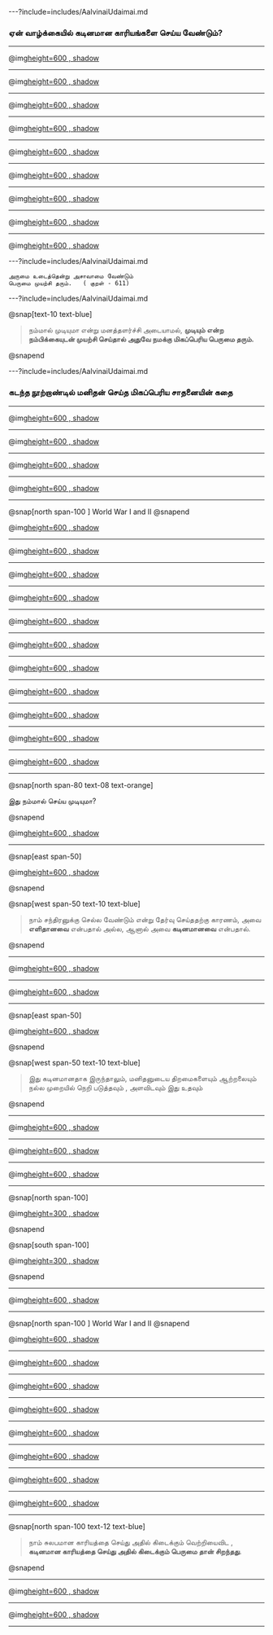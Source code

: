 ---?include=includes/AalvinaiUdaimai.md

### ஏன் வாழ்க்கையில் கடினமான காரியங்களை செய்ய வேண்டும்?

---

@img[height=600 , shadow](https://image.freepik.com/free-vector/big-team-celebrating-huge-business-success_3446-607.jpg)

---

@img[height=600 , shadow](https://image.freepik.com/free-photo/high-angle-woman-climbing-buildings_23-2148698882.jpg)

---

@img[height=600 , shadow](https://image.freepik.com/free-vector/business-thinking-background_1361-1262.jpg)

---

@img[height=600 , shadow](https://image.freepik.com/free-photo/female-student-playing-violin_107420-64785.jpg)


---

@img[height=600 , shadow](https://image.freepik.com/free-photo/cheerful-boy-swimming-pool_1098-20838.jpg)

---

@img[height=600 , shadow](https://image.freepik.com/free-photo/three-architects-front-building-with-big-windows_23-2147702506.jpg)

---

@img[height=600 , shadow](https://image.freepik.com/free-photo/good-rest-after-long-work-portrait-young-beautiful-dark-skinned-american-man-with-afro-hairstyle-white-t-shirt-denim-jacket-holding-hand-forehead-being-tired-after-hard-day_176420-13029.jpg)

---

@img[height=600 , shadow](https://image.freepik.com/free-photo/close-up-beautiful-young-manager-classy-suit-lying-bed-with-hands-head-fall-asleep-with-laptop-smartphone-after-hard-work_176420-14612.jpg)

---

@img[height=600 , shadow](https://image.freepik.com/free-photo/confused-bearded-man-shouting-standing-blackboard-backgro_176420-2937.jpg)

---?include=includes/AalvinaiUdaimai.md

```
அருமை உடைத்தென்று அசாவாமை வேண்டும்
பெருமை முயற்சி தரும்.	( குறள் - 611)

```

---?include=includes/AalvinaiUdaimai.md

@snap[text-10 text-blue]

> நம்மால் முடியுமா என்று மனத்தளர்ச்சி அடையாமல், **முடியும் என்ற நம்பிக்கையுடன் முயற்சி செய்தால் அதுவே நமக்கு மிகப்பெரிய பெருமை தரும்.** 

@snapend

---?include=includes/AalvinaiUdaimai.md

### கடந்த நூற்றாண்டில் மனிதன் செய்த மிகப்பெரிய சாதனையின் கதை

---

@img[height=600 , shadow](https://cdn.pixabay.com/photo/2011/12/14/12/23/solar-system-11111_960_720.jpg)

---

@img[height=600 , shadow](https://cdn.pixabay.com/photo/2019/06/16/01/45/moon-4276774_960_720.jpg)

---

@img[height=600 , shadow](https://cdn.pixabay.com/photo/2016/07/17/17/19/planet-1524268_960_720.jpg)

---

@img[height=600 , shadow](https://www.jpl.nasa.gov/edu/images/news/apollo11_main.jpg)

---

@snap[north span-100 ]
World War I and II
@snapend


@img[height=600 , shadow](https://www.sagu.edu/images/thoughthub/thumbnails/2015/7-Interesting-Features-of-World-War-2-2.jpg)

---

@img[height=600 , shadow](https://images2.minutemediacdn.com/image/upload/c_fill,g_auto,h_1248,w_2220/f_auto,q_auto,w_1100/v1555923276/shape/mentalfloss/us_troops5.jpg)

---

@img[height=600 , shadow](assets/img/scientist_imigiration.jpg)

---

@img[height=600 , shadow](assets/img/coldwar_us_russia.jpg)

---

@img[height=600 , shadow](https://images.theconversation.com/files/299025/original/file-20191028-113944-s8hm0t.jpg?ixlib=rb-1.1.0&q=45&auto=format&w=1200&h=900.0&fit=crop)

---

@img[height=600 , shadow](http://www.esa.int/var/esa/storage/images/esa_multimedia/images/2019/06/europe_s_rockets/19421217-6-eng-GB/Europe_s_rockets.jpg)

---

@img[height=600 , shadow](https://go.newspapers.com/i/email/Ncom_HIH_Oct2017.jpg)

---

@img[height=600 , shadow](https://cosmosmagazine.com/wp-content/uploads/2020/04/171004_sputnik_vision.jpg)


---

@img[height=600 , shadow](assets/img/animal_in_space.png)

---

@img[height=600 , shadow](http://1960srhetoric.weebly.com/uploads/1/0/5/7/105735777/674250516.jpeg)


---

@img[height=600 , shadow](https://cdn.images.express.co.uk/img/dynamic/151/590x/JFK-Moon-speech-President-John-F-Kennedy-Rice-we-choose-to-go-Moon-speech-nasa-news-1142462.jpg?r=1560957326537)

---

@snap[north span-80 text-08 text-orange]

இது நம்மால் செய்ய முடியுமா?

@snapend

@img[height=600 , shadow](assets/img/kennedy_speech.jpg)

---

@snap[east span-50]

@img[height=600 , shadow](https://upload.wikimedia.org/wikipedia/commons/5/56/John_F._Kennedy_speaks_at_Rice_University.jpg)

@snapend

@snap[west span-50 text-10 text-blue]

> நாம் சந்திரனுக்கு செல்ல வேண்டும் என்று தேர்வு செய்ததற்கு காரணம், அவை **எளிதானவை** என்பதால் அல்ல, ஆனால் அவை **கடினமானவை** என்பதால்.

@snapend

---

@img[height=600 , shadow](https://els-jbs-prod-cdn.jbs.elsevierhealth.com/cms/attachment/8c6f6fb6-0b36-4026-86c5-801ca34ff98d/fx1.jpg)

---

@img[height=600 , shadow](assets/img/trans_atlantic_flight.jpg)

---

@snap[east span-50]

@img[height=600 , shadow](https://upload.wikimedia.org/wikipedia/commons/5/56/John_F._Kennedy_speaks_at_Rice_University.jpg)

@snapend

@snap[west span-50 text-10 text-blue]

> இது கடினமானதாக இருந்தாலும், மனிதனுடைய திறமைகளையும் ஆற்றலையும் நல்ல முறையில் நெறி படுத்தவும் , அளவிடவும் இது உதவும் 

@snapend

---

@img[height=600 , shadow](https://valoroustv.com/wp-content/uploads/nasa-a-journey-through-space-episode-4-the-apollo-mission-1280x720.jpg)

---

@img[height=600 , shadow](assets/img/appollo1_failure.jpg)

---

@img[height=600 , shadow](assets/img/apollo_mission1.jpg)

---

@snap[north span-100]

@img[height=300 , shadow](assets/img/moon_landing.jpg)

@snapend

@snap[south span-100]

@img[height=300 , shadow](https://static01.nyt.com/images/2009/07/20/science/space/14mission-a1.ready/14mission-a1.ready-articleLarge-v3.jpg)

@snapend

---

@img[height=600 , shadow](assets/img/turning_point_moon.jpg)

---

@snap[north span-100 ]
World War I and II
@snapend


@img[height=600 , shadow](https://www.sagu.edu/images/thoughthub/thumbnails/2015/7-Interesting-Features-of-World-War-2-2.jpg)

---

@img[height=600 , shadow](https://i.pinimg.com/originals/10/32/1d/10321d348b068e64ea985de73530b7cf.jpg)

---

@img[height=600 , shadow](assets/img/iss.jpg)

---

@img[height=600 , shadow](https://centristradical.com/wp-content/uploads/2020/07/Accelerating-Growth-in-Technology-Today-Tomorrow-Beyond.png)

---

@img[height=600 , shadow](assets/img/computer_internet.jpg)

---

@img[height=600 , shadow](https://cosmosmagazine.com/wp-content/uploads/2020/10/190721_how-the-moon-landing-changed-the-world_Space_moon-footprint-Apollo-11-1440x810.jpg)

---

@img[height=600 , shadow](https://image.freepik.com/free-photo/lucky-handsome-man_1368-9547.jpg)

---

@img[height=600 , shadow](https://image.freepik.com/free-photo/proud-young-man-showing-his-award_1149-1234.jpg)

---
@snap[north span-100 text-12 text-blue]

> நாம் சுலபமான காரியத்தை செய்து அதில் கிடைக்கும் வெற்றியைவிட , **கடினமான காரியத்தை செய்து அதில் கிடைக்கும் பெருமை தான் சிறந்தது**.

@snapend

---

@img[height=600 , shadow](https://www.essentialpersonnel.com/wp-content/uploads/2017/06/Quote-EPI.jpg)

---

@img[height=600 , shadow](https://image.freepik.com/free-photo/finger-conference-row-competition-training_1134-884.jpg)

---

